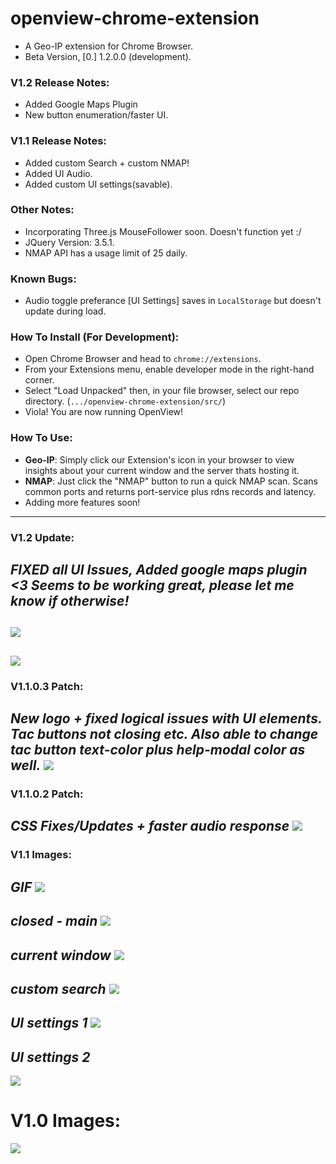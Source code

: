 # openview-chrome-extension
- A Geo-IP extension for Chrome Browser.
- Beta Version, [0.] 1.2.0.0 (development).

### V1.2 Release Notes:
- Added Google Maps Plugin
- New button enumeration/faster UI.

### V1.1 Release Notes:
- Added custom Search + custom NMAP!
- Added UI Audio.
- Added custom UI settings(savable).

### Other Notes:
- Incorporating Three.js MouseFollower soon. Doesn't function yet :/
- JQuery Version: 3.5.1.
- NMAP API has a usage limit of 25 daily.

### Known Bugs:
- Audio toggle preferance [UI Settings] saves in `LocalStorage` but doesn't update during load.

### How To Install (For Development):
- Open Chrome Browser and head to `chrome://extensions`.
- From your Extensions menu, enable developer mode in the right-hand corner.
- Select "Load Unpacked" then, in your file browser, select our repo directory. (`.../openview-chrome-extension/src/`)
- Viola! You are now running OpenView!

### How To Use:
- **Geo-IP**: Simply click our Extension's icon in your browser to view insights about your current window and the server thats hosting it.
- **NMAP**: Just click the "NMAP" button to run a quick NMAP scan. Scans common ports and returns port-service plus rdns records and latency.
- Adding more features soon!
----
### V1.2 Update:
*FIXED all UI Issues, Added google maps plugin <3 Seems to be working great,
please let me know if otherwise!*
----
![](https://cdn.discordapp.com/attachments/718168880106963027/722171968169705574/Untitled.png)
----
![](https://cdn.discordapp.com/attachments/718168880106963027/722171970782756945/Untit1led.png)
----

### V1.1.0.3 Patch:
*New logo + fixed logical issues with UI elements. Tac buttons not closing etc. Also able to change tac button text-color plus help-modal color as well.*
![](https://cdn.discordapp.com/attachments/706733322709237800/718008102296879114/7.png)
----

### V1.1.0.2 Patch:
*CSS Fixes/Updates + faster audio response*
![](https://cdn.discordapp.com/attachments/706733322709237800/717958099692159096/6.png)
----

### V1.1 Images:

*GIF*
![](https://cdn.discordapp.com/attachments/635539301790384171/717798508165333072/ezgif-2-e556b915ccdb.gif)
----
*closed - main*
![](https://cdn.discordapp.com/attachments/635539301790384171/717634580252983436/1.png)
----
*current window*
![](https://cdn.discordapp.com/attachments/635539301790384171/717634582744399882/2.png)
----
*custom search*
![](https://cdn.discordapp.com/attachments/635539301790384171/717634584002428938/3.png)
----
*UI settings 1*
![](https://cdn.discordapp.com/attachments/635539301790384171/717634586238124112/4.png)
----
*UI settings 2*
----
![](https://cdn.discordapp.com/attachments/635539301790384171/717634588033286174/5.png)

# V1.0 Images:
![](https://cdn.discordapp.com/attachments/635539301790384171/716817305811550248/asdfasadgfhfasf.png)
